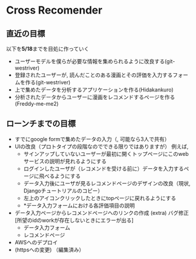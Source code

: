# Cross Recomender

## 直近の目標

以下を**5/18**までを目処に作っていく

- ユーザーモデルを僕らが必要な情報を集められるように改良する(git-westriver)
- 登録されたユーザーが, 読んだことのある漫画とその評価を入力するフォームを作る(git-westriver)
- 上で集めたデータを分析するアプリケーションを作る(Hidakankuro)
- 分析されたデータからユーザーに漫画をレコメンドするページを作る(Freddy-me-me2)

## ローンチまでの目標

- すでにgoogle formで集めたデータの入力（, 可能なら3人で共有）
- UIの改良（プロトタイプの段階なのでできる限りではありますが）
例えば,
  - サインアップしていないユーザーが最初に開くトップページにこのwebサービスの説明が見れるようにする
  - ログインしたユーザが（レコメンドを受ける前に）データを入力するページに飛べるようにする
  - データ入力後にユーザが見るレコメンドページのデザインの改良（現状, Djangoチュートリアルのコピー）
  - 左上のアイコンクリックしたときにtopページに戻れるようにする
  - *データ入力フォームにおける各評価項目の説明
- データ入力ページからレコメンドページへのリンクの作成 
(extra) バグ修正 [所望のidのworkが存在しないときにエラーが出る]
  - データ入力フォーム
  - レコメンドページ
- AWSへのデプロイ
- (httpsへの変更) （編集済み）
